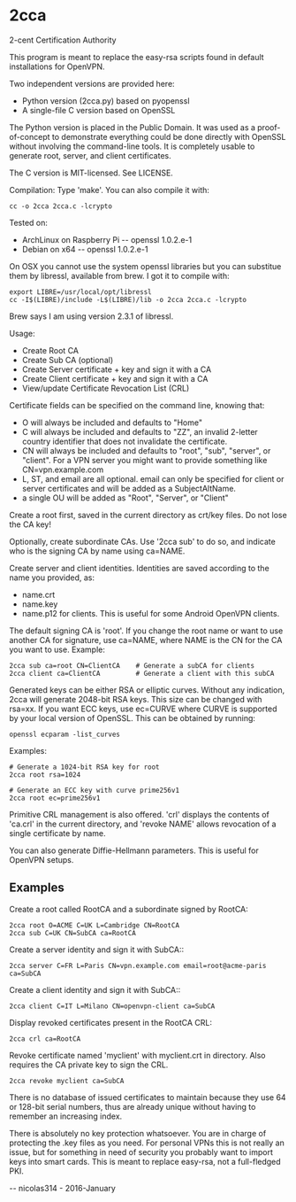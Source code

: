 # 2cca
2-cent Certification Authority

This program is meant to replace the easy-rsa scripts found in default
installations for OpenVPN.

Two independent versions are provided here:
- Python version (2cca.py) based on pyopenssl
- A single-file C version based on OpenSSL

The Python version is placed in the Public Domain. It was used as a
proof-of-concept to demonstrate everything could be done directly with
OpenSSL without involving the command-line tools. It is completely usable
to generate root, server, and client certificates.

The C version is MIT-licensed. See LICENSE.

Compilation:
Type 'make'. You can also compile it with:

    cc -o 2cca 2cca.c -lcrypto

Tested on:
- ArchLinux on Raspberry Pi -- openssl 1.0.2.e-1
- Debian on x64 -- openssl 1.0.2.e-1

On OSX you cannot use the system openssl libraries but you can substitue
them by libressl, available from brew. I got it to compile with:

    export LIBRE=/usr/local/opt/libressl
    cc -I$(LIBRE)/include -L$(LIBRE)/lib -o 2cca 2cca.c -lcrypto

Brew says I am using version 2.3.1 of libressl.

Usage:

- Create Root CA
- Create Sub CA (optional)
- Create Server certificate + key and sign it with a CA
- Create Client certificate + key and sign it with a CA
- View/update Certificate Revocation List (CRL)

Certificate fields can be specified on the command line, knowing that:
- O  will always be included and defaults to "Home"
- C  will always be included and defaults to "ZZ", an invalid 2-letter
country identifier that does not invalidate the certificate.
- CN will always be included and defaults to "root", "sub", "server", or "client".
  For a VPN server you might want to provide something like
  CN=vpn.example.com
- L, ST, and email are all optional. email can only be specified for client
  or server certificates and will be added as a SubjectAltName.
- a single OU will be added as "Root", "Server", or "Client"

Create a root first, saved in the current directory as crt/key files.
Do not lose the CA key!

Optionally, create subordinate CAs. Use '2cca sub' to do so, and indicate
who is the signing CA by name using ca=NAME.

Create server and client identities.
Identities are saved according to the name you provided, as:
- name.crt
- name.key
- name.p12 for clients. This is useful for some Android OpenVPN clients.

The default signing CA is 'root'. If you change the root name or want to
use another CA for signature, use ca=NAME, where NAME is the CN for the CA
you want to use. Example:

    2cca sub ca=root CN=ClientCA    # Generate a subCA for clients
    2cca client ca=ClientCA         # Generate a client with this subCA

Generated keys can be either RSA or elliptic curves.
Without any indication, 2cca will generate 2048-bit RSA keys. This size can
be changed with rsa=xx. If you want ECC keys, use ec=CURVE where CURVE is
supported by your local version of OpenSSL. This can be obtained by
running:

    openssl ecparam -list_curves

Examples:

    # Generate a 1024-bit RSA key for root
    2cca root rsa=1024

    # Generate an ECC key with curve prime256v1
    2cca root ec=prime256v1

Primitive CRL management is also offered. 'crl' displays the contents of
'ca.crl' in the current directory, and 'revoke NAME' allows revocation of a
single certificate by name.

You can also generate Diffie-Hellmann parameters. This is useful for
OpenVPN setups.


Examples
--------

Create a root called RootCA and a subordinate signed by RootCA:

    2cca root O=ACME C=UK L=Cambridge CN=RootCA
    2cca sub C=UK CN=SubCA ca=RootCA

Create a server identity and sign it with SubCA::

    2cca server C=FR L=Paris CN=vpn.example.com email=root@acme-paris ca=SubCA

Create a client identity and sign it with SubCA::

    2cca client C=IT L=Milano CN=openvpn-client ca=SubCA

Display revoked certificates present in the RootCA CRL:

    2cca crl ca=RootCA

Revoke certificate named 'myclient' with myclient.crt in directory. Also
requires the CA private key to sign the CRL.

    2cca revoke myclient ca=SubCA


There is no database of issued certificates to maintain because they use 64
or 128-bit serial numbers, thus are already unique without having to
remember an increasing index.

There is absolutely no key protection whatsoever. You are in charge of
protecting the .key files as you need. For personal VPNs this is not really
an issue, but for something in need of security you probably want to import
keys into smart cards. This is meant to replace easy-rsa, not a
full-fledged PKI.

-- nicolas314 - 2016-January

